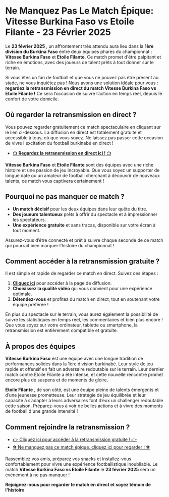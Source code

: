 # Ne Manquez Pas Le Match Épique: Vitesse Burkina Faso vs Etoile Filante - 23 Février 2025

Le **23 février 2025** , un affrontement très attendu aura lieu dans la **1ère division du Burkina Faso** entre deux équipes phares du championnat : **Vitesse Burkina Faso** et **Etoile Filante**. Ce match promet d'être palpitant et riche en émotions, avec des joueurs de talent prêts à tout donner sur le terrain.

Si vous êtes un fan de football et que vous ne pouvez pas être présent au stade, ne vous inquiétez pas ! Nous avons une solution idéale pour vous : **regardez la retransmission en direct du match Vitesse Burkina Faso vs Etoile Filante !** Ce sera l’occasion de suivre l’action en temps réel, depuis le confort de votre domicile.

## Où regarder la retransmission en direct ?

Vous pouvez regarder gratuitement ce match spectaculaire en cliquant sur le lien ci-dessous. La diffusion en direct est totalement gratuite et accessible à tous, où que vous soyez. Ne laissez pas passer cette occasion de vivre l'excitation du football burkinabé en direct !

- [📺 **Regardez la retransmission en direct ici !** 📺](https://tinyurl.com/livestreamfreeo?st=Vitesse+Burkina+Faso+vs+Etoile+Filante&si=gh)

**Vitesse Burkina Faso** et **Etoile Filante** sont des équipes avec une riche histoire et une passion de jeu incroyable. Que vous soyez un supporter de longue date ou un amateur de football cherchant à découvrir de nouveaux talents, ce match vous captivera certainement !

## Pourquoi ne pas manquer ce match ?

- **Un match décisif** pour les deux équipes dans leur quête du titre.
- **Des joueurs talentueux** prêts à offrir du spectacle et à impressionner les spectateurs.
- **Une expérience gratuite** et sans tracas, disponible sur votre écran à tout moment.

Assurez-vous d’être connecté et prêt à suivre chaque seconde de ce match qui pourrait bien marquer l’histoire du championnat !

## Comment accéder à la retransmission gratuite ?

Il est simple et rapide de regarder ce match en direct. Suivez ces étapes :

1. [**Cliquez ici**](https://tinyurl.com/livestreamfreeo?st=Vitesse+Burkina+Faso+vs+Etoile+Filante&si=gh) pour accéder à la page de diffusion.
2. **Choisissez la qualité vidéo** qui vous convient pour une expérience optimale.
3. **Détendez-vous** et profitez du match en direct, tout en soutenant votre équipe préférée !

En plus du spectacle sur le terrain, vous aurez également la possibilité de suivre les statistiques en temps réel, les commentaires et bien plus encore ! Que vous soyez sur votre ordinateur, tablette ou smartphone, la retransmission est entièrement compatible et gratuite.

## À propos des équipes

**Vitesse Burkina Faso** est une équipe avec une longue tradition de performances solides dans la 1ère division burkinabé. Leur style de jeu rapide et offensif en fait un adversaire redoutable sur le terrain. Leur dernier match contre Etoile Filante a été intense, et cette nouvelle rencontre promet encore plus de suspens et de moments de gloire.

**Etoile Filante** , de son côté, est une équipe pleine de talents émergents et d’une jeunesse prometteuse. Leur stratégie de jeu équilibrée et leur capacité à s’adapter à leurs adversaires font d’eux un challenger redoutable cette saison. Préparez-vous à voir de belles actions et à vivre des moments de football d'une grande intensité !

## Comment rejoindre la retransmission ?

- [👉 Cliquez ici pour accéder à la retransmission gratuite ! 👉](https://tinyurl.com/livestreamfreeo?st=Vitesse+Burkina+Faso+vs+Etoile+Filante&si=gh)
- [⚽ Ne manquez pas ce match épique, cliquez ici pour regarder ! ⚽](https://tinyurl.com/livestreamfreeo?st=Vitesse+Burkina+Faso+vs+Etoile+Filante&si=gh)

Rassemblez vos amis, préparez vos snacks et installez-vous confortablement pour vivre une expérience footballistique inoubliable. Le match **Vitesse Burkina Faso vs Etoile Filante** le **23 février 2025** sera un événement à ne pas manquer !

**Rejoignez-nous pour regarder le match en direct et soyez témoin de l'histoire**
